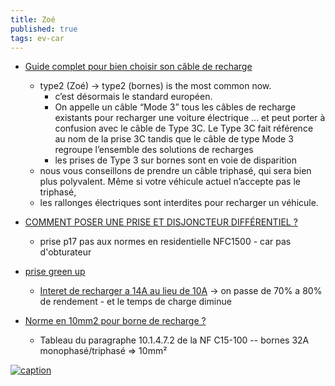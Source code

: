 ```yaml
---
title: Zoé
published: true
tags: ev-car
---
```

- [Guide complet pour bien choisir son câble de recharge](https://www.mister-ev.com/blogs/buying-tips/guide-cable-recharge-voiture-electrique)
	- type2 (Zoé) -> type2 (bornes) is the most common now.
    	- c’est désormais le standard européen.
        - On appelle un câble “Mode 3” tous les câbles de recharge existants pour recharger une voiture électrique ...  et peut porter à confusion avec le câble de Type 3C. Le Type 3C fait référence au nom de la prise 3C tandis que le câble de type Mode 3 regroupe l’ensemble des solutions de recharges
        - les prises de Type 3 sur bornes sont en voie de disparition
    - nous vous conseillons de prendre un câble triphasé, qui sera bien plus polyvalent. Même si votre véhicule actuel n’accepte pas le triphasé,
    - les rallonges électriques sont interdites pour recharger un véhicule.

- [COMMENT POSER UNE PRISE ET DISJONCTEUR DIFFÉRENTIEL ?](https://www.youtube.com/watch?v=qP9-XGkEgiE)
	- prise p17 pas aux normes en residentielle NFC1500 - car pas d'obturateur
    
- [prise green up](https://izi-by-edf.fr/blog/borne-de-recharge-prise-green-up/)
	- [Interet de recharger a 14A au lieu de 10A](https://forums.automobile-propre.com/topic/installation-%C3%A9lectrique-pour-zo%C3%A9-11165/) -> on passe de 70% a 80% de rendement - et le temps de charge diminue
    
- [Norme en 10mm2 pour borne de recharge ? ](https://www.forumconstruire.com/construire/topic-474540-norme-10mm2-borne-recharge.php)
	- Tableau du paragraphe 10.1.4.7.2 de la NF C15-100 --  bornes 32A monophasé/triphasé => 10mm²
    
[![caption](https://files.forumconstruire.com/images/nf/nf-15-100-a5-508-courant-assigna-maximal-dispositifs-protection-jpg-stor-65a8e8b00711e592776.jpg) ](https://www.forumconstruire.com/construire/topic-474540-norme-10mm2-borne-recharge.php)